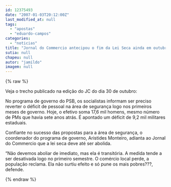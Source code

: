 ```yaml
---
id: 12375493
date: "2007-01-03T20:12:00Z"
last_modified_at: null
tags:
  - "apostas"
  - "eduardo-campos"
categories:
  - "noticias"
title: "Jornal do Commercio antecipou o fim da Lei Seca ainda em outubro, logo ap\u00f3s a vit\u00f3ria de Eduardo Campos"
sutia: null
chapeu: null
autor: "jamildo"
imagem: null
---
```

{% raw %}
<p>Veja o trecho publicado na edi&ccedil;&atilde;o do JC do dia 30 de outubro:</p>
<p>No programa de governo do PSB, os socialistas informam ser preciso reverter o d&eacute;ficit de pessoal na &aacute;rea de seguran&ccedil;a logo nos primeiros meses de governo. Hoje, o efetivo soma 17,6 mil homens, mesmo n&uacute;mero de PMs que havia sete anos atr&aacute;s. &Eacute; apontado um d&eacute;ficit de 9,2 mil militares estaduais.</p>
<p>Confiante no sucesso das propostas para a &aacute;rea de seguran&ccedil;a, o coordenador do programa de governo, Aristides Monteiro, adianta ao Jornal do Commercio que a lei seca deve at&eacute; ser abolida.</p>
<p>&ldquo;N&atilde;o devemos aboliar de imediato, mas ela &eacute; transit&oacute;ria. A medida tende a ser desativada logo no primeiro semestre. O com&eacute;rcio local perde, a popula&ccedil;&atilde;o reclama. Ela n&atilde;o surtiu efeito e s&oacute; pune os mais pobres???, defende.</p>
{% endraw %}